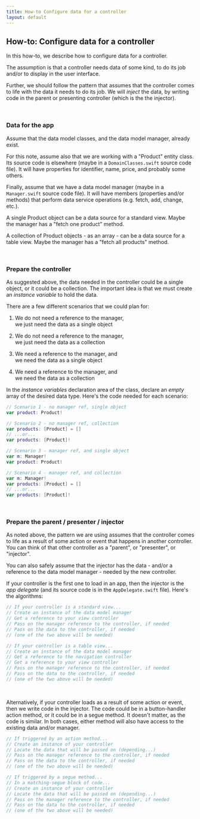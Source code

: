 ```yaml
---
title: How-to Configure data for a controller
layout: default
---
```


## How-to: Configure data for a controller

In this how-to, we describe how to configure data for a controller. 

The assumption is that a controller needs data of some kind, to do its job and/or to display in the user interface. 

Further, we should follow the pattern that assumes that the controller comes to life with the data it needs to do its job. We will *inject* the data, by writing code in the parent or presenting controller (which is the the injector). 

<br>

### Data for the app

Assume that the data model classes, and the data model manager, already exist. 

For this note, assume also that we are working with a "Product" entity class. Its source code is elsewhere (maybe in a `DomainClasses.swift` source code file).  It will have properties for identifier, name, price, and probably some others.  

Finally, assume that we have a data model manager (maybe in a `Manager.swift` source code file). It will have members (properties and/or methods) that perform data service operations (e.g. fetch, add, change, etc.). 

A single Product object can be a data source for a standard view. Maybe the manager has a "fetch one product" method. 

A collection of Product objects - as an array - can be a data source for a table view. Maybe the manager has a "fetch all products" method. 

<br>

### Prepare the controller

As suggested above, the data needed in the controller could be a single object, or it could be a collection. The important idea is that we must create an *instance variable* to hold the data. 

There are a few different scenarios that we could plan for:

1. We do not need a reference to the manager,  
we just need the data as a single object

2. We do not need a reference to the manager,  
we just need the data as a collection

3. We need a reference to the manager, and  
we need the data as a single object

4. We need a reference to the manager, and  
we need the data as a collection

In the *instance variables* declaration area of the class, declare an *empty* array of the desired data type. Here's the code needed for each scenario:

```swift
// Scenario 1 - no manager ref, single object
var product: Product!

// Scenario 2 - no manager ref, collection
var products: [Product] = []
// ...or...
var products: [Product]!

// Scenario 3 - manager ref, and single object
var m: Manager!
var product: Product!

// Scenario 4 - manager ref, and collection
var m: Manager!
var products: [Product] = []
// ...or...
var products: [Product]!
```

<br>

### Prepare the parent / presenter / injector 

As noted above, the pattern we are using assumes that the controller comes to life as a result of some action or event that happens in another controller. You can think of that other controller as a "parent", or "presenter", or "injector". 

You can also safely assume that the injector has the data - and/or a reference to the data model manager - needed by the new controller. 

If your controller is the first one to load in an app, then the injector is the *app delegate* (and its source code is in the `AppDelegate.swift` file). Here's the algorithms:

```swift
// If your controller is a standard view...
// Create an instance of the data model manager 
// Get a reference to your view controller
// Pass on the manager reference to the controller, if needed
// Pass on the data to the controller, if needed
// (one of the two above will be needed)

// If your controller is a table view...
// Create an instance of the data model manager 
// Get a reference to the navigation controller
// Get a reference to your view controller
// Pass on the manager reference to the controller, if needed
// Pass on the data to the controller, if needed
// (one of the two above will be needed)
```

<br>

Alternatively, if your controller loads as a result of some action or event, then we write code in the injector. The code could be in a button-handler action method, or it could be in a segue method. It doesn't matter, as the code is similar. In both cases, either method will also have access to the existing data and/or manager. 

```swift
// If triggered by an action method...
// Create an instance of your controller
// Locate the data that will be passed on (depending...)
// Pass on the manager reference to the controller, if needed
// Pass on the data to the controller, if needed
// (one of the two above will be needed)

// If triggered by a segue method...
// In a matching-segue block of code...
// Create an instance of your controller
// Locate the data that will be passed on (depending...)
// Pass on the manager reference to the controller, if needed
// Pass on the data to the controller, if needed
// (one of the two above will be needed)
```

<br>
